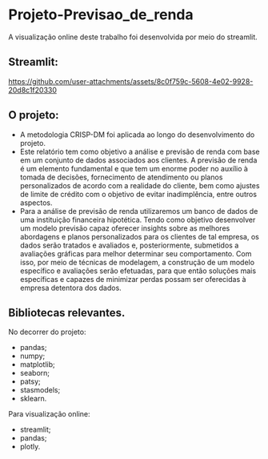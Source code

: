 # Projeto-Previsao_de_renda

A visualização online deste trabalho foi desenvolvida por meio do streamlit.

## Streamlit:

https://github.com/user-attachments/assets/8c0f759c-5608-4e02-9928-20d8c1f20330

## O projeto:
- A metodologia CRISP-DM foi aplicada ao longo do desenvolvimento do projeto.
- Este relatório tem como objetivo a análise e previsão de renda com base em um conjunto de dados associados aos clientes. A previsão de renda é um elemento fundamental e que tem um enorme poder no auxílio à tomada de decisões, fornecimento de atendimento ou planos personalizados de acordo com a realidade do cliente, bem como ajustes de limite de crédito com o objetivo de evitar inadimplência, entre outros aspectos.
- Para a análise de previsão de renda utilizaremos um banco de dados de uma instituição financeira hipotética. Tendo como objetivo desenvolver um modelo previsão capaz oferecer insights sobre as melhores abordagens e planos personalizados para os clientes de tal empresa, os dados serão tratados e avaliados e, posteriormente, submetidos a avaliações gráficas para melhor determinar seu comportamento. Com isso, por meio de técnicas de modelagem, a construção de um modelo específico e avaliações serão efetuadas, para que então soluções mais específicas e capazes de minimizar perdas possam ser oferecidas à empresa detentora dos dados.

## Bibliotecas relevantes.
No decorrer do projeto:
- pandas;
- numpy;
- matplotlib;
- seaborn;
- patsy;
- stasmodels;
- sklearn.

Para visualização online:
- streamlit;
- pandas;
- plotly.
